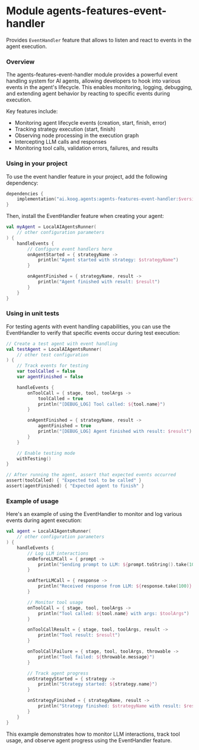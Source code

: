 # Module agents-features-event-handler

Provides `EventHandler` feature that allows to listen and react to events in the agent execution.

### Overview

The agents-features-event-handler module provides a powerful event handling system for AI agents, allowing developers to hook into various events in the agent's lifecycle. This enables monitoring, logging, debugging, and extending agent behavior by reacting to specific events during execution.

Key features include:
- Monitoring agent lifecycle events (creation, start, finish, error)
- Tracking strategy execution (start, finish)
- Observing node processing in the execution graph
- Intercepting LLM calls and responses
- Monitoring tool calls, validation errors, failures, and results

### Using in your project

To use the event handler feature in your project, add the following dependency:

```kotlin
dependencies {
    implementation("ai.koog.agents:agents-features-event-handler:$version")
}
```

Then, install the EventHandler feature when creating your agent:

```kotlin
val myAgent = LocalAIAgentsRunner(
    // other configuration parameters
) {
    handleEvents {
        // Configure event handlers here
        onAgentStarted = { strategyName ->
            println("Agent started with strategy: $strategyName")
        }

        onAgentFinished = { strategyName, result ->
            println("Agent finished with result: $result")
        }
    }
}
```

### Using in unit tests

For testing agents with event handling capabilities, you can use the EventHandler to verify that specific events occur during test execution:

```kotlin
// Create a test agent with event handling
val testAgent = LocalAIAgentsRunner(
    // other test configuration
) {
    // Track events for testing
    var toolCalled = false
    var agentFinished = false

    handleEvents {
        onToolCall = { stage, tool, toolArgs ->
            toolCalled = true
            println("[DEBUG_LOG] Tool called: ${tool.name}")
        }

        onAgentFinished = { strategyName, result ->
            agentFinished = true
            println("[DEBUG_LOG] Agent finished with result: $result")
        }
    }

    // Enable testing mode
    withTesting()
}

// After running the agent, assert that expected events occurred
assert(toolCalled) { "Expected tool to be called" }
assert(agentFinished) { "Expected agent to finish" }
```

### Example of usage

Here's an example of using the EventHandler to monitor and log various events during agent execution:

```kotlin
val agent = LocalAIAgentsRunner(
    // other configuration parameters
) {
    handleEvents {
        // Log LLM interactions
        onBeforeLLMCall = { prompt ->
            println("Sending prompt to LLM: ${prompt.toString().take(100)}...")
        }

        onAfterLLMCall = { response ->
            println("Received response from LLM: ${response.take(100)}...")
        }

        // Monitor tool usage
        onToolCall = { stage, tool, toolArgs ->
            println("Tool called: ${tool.name} with args: $toolArgs")
        }

        onToolCallResult = { stage, tool, toolArgs, result ->
            println("Tool result: $result")
        }

        onToolCallFailure = { stage, tool, toolArgs, throwable ->
            println("Tool failed: ${throwable.message}")
        }

        // Track agent progress
        onStrategyStarted = { strategy ->
            println("Strategy started: ${strategy.name}")
        }

        onStrategyFinished = { strategyName, result ->
            println("Strategy finished: $strategyName with result: $result")
        }
    }
}
```

This example demonstrates how to monitor LLM interactions, track tool usage, and observe agent progress using the EventHandler feature.
